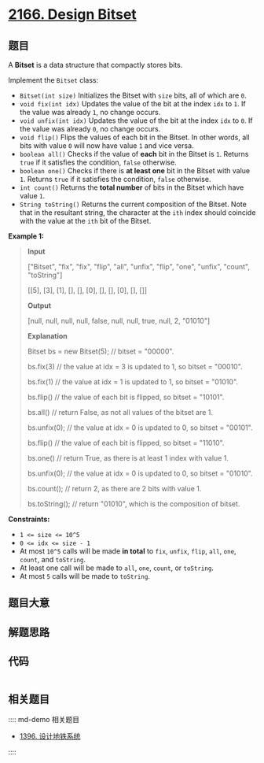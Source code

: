 # [2166. Design Bitset](https://leetcode.com/problems/design-bitset/)

## 题目

A **Bitset** is a data structure that compactly stores bits.

Implement the `Bitset` class:

- `Bitset(int size)` Initializes the Bitset with `size` bits, all of which are `0`.
- `void fix(int idx)` Updates the value of the bit at the index `idx` to `1`. If the value was already `1`, no change occurs.
- `void unfix(int idx)` Updates the value of the bit at the index `idx` to `0`. If the value was already `0`, no change occurs.
- `void flip()` Flips the values of each bit in the Bitset. In other words, all bits with value `0` will now have value `1` and vice versa.
- `boolean all()` Checks if the value of **each** bit in the Bitset is `1`. Returns `true` if it satisfies the condition, `false` otherwise.
- `boolean one()` Checks if there is **at least one** bit in the Bitset with value `1`. Returns `true` if it satisfies the condition, `false` otherwise.
- `int count()` Returns the **total number** of bits in the Bitset which have value `1`.
- `String toString()` Returns the current composition of the Bitset. Note that in the resultant string, the character at the `ith` index should coincide with the value at the `ith` bit of the Bitset.

**Example 1:**

> **Input**
>
> ["Bitset", "fix", "fix", "flip", "all", "unfix", "flip", "one", "unfix", "count", "toString"]
>
> [[5], [3], [1], [], [], [0], [], [], [0], [], []]
>
> **Output**
>
> [null, null, null, null, false, null, null, true, null, 2, "01010"]
>
> **Explanation**
>
> Bitset bs = new Bitset(5); // bitset = "00000".
>
> bs.fix(3) // the value at idx = 3 is updated to 1, so bitset = "00010".
>
> bs.fix(1) // the value at idx = 1 is updated to 1, so bitset = "01010".
>
> bs.flip() // the value of each bit is flipped, so bitset = "10101".
>
> bs.all() // return False, as not all values of the bitset are 1.
>
> bs.unfix(0); // the value at idx = 0 is updated to 0, so bitset = "00101".
>
> bs.flip() // the value of each bit is flipped, so bitset = "11010".
>
> bs.one() // return True, as there is at least 1 index with value 1.
>
> bs.unfix(0); // the value at idx = 0 is updated to 0, so bitset = "01010".
>
> bs.count(); // return 2, as there are 2 bits with value 1.
>
> bs.toString(); // return "01010", which is the composition of bitset.

**Constraints:**

- `1 <= size <= 10^5`
- `0 <= idx <= size - 1`
- At most `10^5` calls will be made **in total** to `fix`, `unfix`, `flip`, `all`, `one`, `count`, and `toString`.
- At least one call will be made to `all`, `one`, `count`, or `toString`.
- At most `5` calls will be made to `toString`.

## 题目大意

## 解题思路

## 代码

```javascript

```

## 相关题目

:::: md-demo 相关题目

- [1396. 设计地铁系统](https://leetcode.com/problems/design-underground-system)

::::
